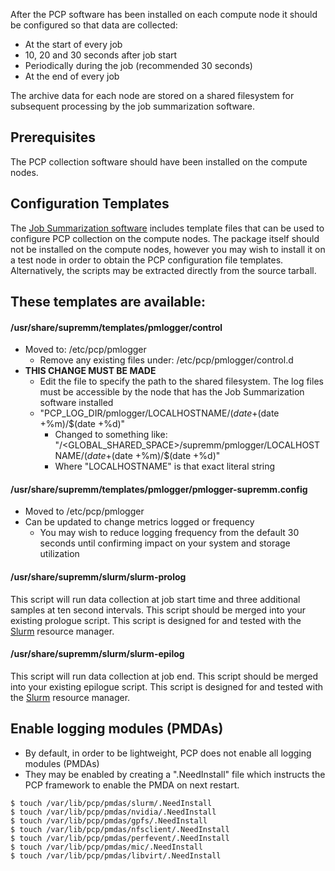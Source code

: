 After the PCP software has been installed on each compute node it should be configured so that
data are collected:

* At the start of every job
* 10, 20 and 30 seconds after job start
* Periodically during the job (recommended 30 seconds)
* At the end of every job

The archive data for each node are stored on a shared filesystem for
subsequent processing by the job summarization software.

## Prerequisites

The PCP collection software should have been installed on the compute nodes.

Configuration Templates
-----------------------

The [Job Summarization software][] includes template files that can be used to
configure PCP collection on the compute nodes.  The package itself should not
be installed on the compute nodes, however you may wish to install it
on a test node in order to obtain the PCP configuration file templates.
Alternatively, the scripts may be extracted directly from the source tarball.

These templates are available:
------------------------------
#### /usr/share/supremm/templates/pmlogger/control
* Moved to: /etc/pcp/pmlogger
    * Remove any existing files under: /etc/pcp/pmlogger/control.d
* **THIS CHANGE MUST BE MADE**
    * Edit the file to specify the path to the shared filesystem. The log files must be accessible by the node that has the Job Summarization software installed
    * "PCP_LOG_DIR/pmlogger/LOCALHOSTNAME/$(date +%Y)/$(date +%m)/$(date +%d)"
        * Changed to something like: "/<GLOBAL_SHARED_SPACE>/supremm/pmlogger/LOCALHOSTNAME/$(date +%Y)/$(date +%m)/$(date +%d)"
        * Where "LOCALHOSTNAME" is that exact literal string

#### /usr/share/supremm/templates/pmlogger/pmlogger-supremm.config
* Moved to /etc/pcp/pmlogger
* Can be updated to change metrics logged or frequency
    * You may wish to reduce logging frequency from the default 30 seconds until confirming impact on your system and storage utilization

#### /usr/share/supremm/slurm/slurm-prolog

This script will run data collection at job start time and three additional samples
at ten second intervals. This script should be merged into your existing prologue script.
This script is designed for and tested with the [Slurm][] resource manager.

#### /usr/share/supremm/slurm/slurm-epilog

This script will run data collection at job end. This script should be merged into your existing epilogue script.
This script is designed for and tested with the [Slurm][] resource manager.

Enable logging modules (PMDAs)
-----------------------------
* By default, in order to be lightweight, PCP does not enable all logging modules (PMDAs)
* They may be enabled by creating a ".NeedInstall" file which instructs the PCP framework
to enable the PMDA on next restart.

<!-- Empty Comment to fix broken markdown parsing -->

    $ touch /var/lib/pcp/pmdas/slurm/.NeedInstall
    $ touch /var/lib/pcp/pmdas/nvidia/.NeedInstall
    $ touch /var/lib/pcp/pmdas/gpfs/.NeedInstall
    $ touch /var/lib/pcp/pmdas/nfsclient/.NeedInstall
    $ touch /var/lib/pcp/pmdas/perfevent/.NeedInstall
    $ touch /var/lib/pcp/pmdas/mic/.NeedInstall
    $ touch /var/lib/pcp/pmdas/libvirt/.NeedInstall


[Job Summarization software]: supremm-processing-install.md
[Slurm]: https://www.schedmd.com/
